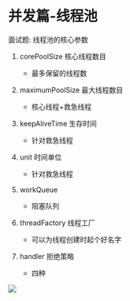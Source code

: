 # 并发篇-线程池

面试题: 线程池的核心参数

1. corePoolSize 核心线程数目
    - 最多保留的线程数

2. maximumPoolSize 最大线程数目
    - 核心线程+救急线程

3. keepAliveTime 生存时间
    - 针对救急线程

4. unit 时间单位
    - 针对救急线程

5. workQueue
    - 阻塞队列

6. threadFactory 线程工厂
    - 可以为线程创建时起个好名字

7. handler 拒绝策略
    - 四种

![](https://mouday.github.io/img/2024/07/21/6zfp6qa.png)